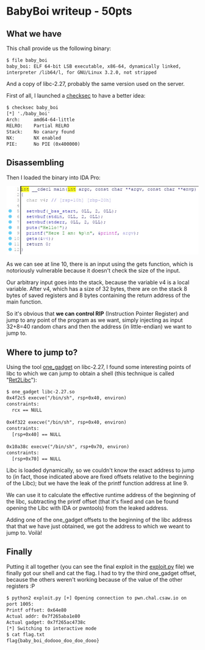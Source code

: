 # BabyBoi writeup - 50pts

## What we have
This chall provide us the following binary:

    $ file baby_boi
    baby_boi: ELF 64-bit LSB executable, x86-64, dynamically linked, interpreter /lib64/l, for GNU/Linux 3.2.0, not stripped

And a copy of libc-2.27, probably the same version used on the server.

First of all, I launched a [checksec](https://github.com/slimm609/checksec.sh) to have a better idea:

    $ checksec baby_boi
    [*] './baby_boi'
    Arch:     amd64-64-little
    RELRO:    Partial RELRO
    Stack:    No canary found
    NX:       NX enabled
    PIE:      No PIE (0x400000)

## Disassembling
Then I loaded the binary into IDA Pro:

![Screenshot of the binary decompiled with IDA Pro](https://raw.githubusercontent.com/jacopotediosi/Writeups/master/CSAW-Quals-2019/Baby_Boi/Screenshots/1.jpg)

As we can see at line 10, there is an input using the gets function, which is notoriously vulnerable because it doesn't check the size of the input.

Our arbitrary input goes into the stack, because the variable v4 is a local variable.
After v4, which has a size of 32 bytes, there are on the stack 8 bytes of saved registers and 8 bytes containing the return address of the main function.

So it's obvious that **we can control RIP** (Instruction Pointer Register) and jump to any point of the program as we want, simply injecting as input 32+8=40 random chars and then the address (in little-endian) we want to jump to.

## Where to jump to?
Using the tool [one_gadget](https://github.com/david942j/one_gadget) on libc-2.27, I found some interesting points of libc to which we can jump to obtain a shell (this technique is called "[Ret2Libc](https://0x00sec.org/t/exploiting-techniques-000-ret2libc/1833)"):

    $ one_gadget libc-2.27.so 
	0x4f2c5 execve("/bin/sh", rsp+0x40, environ)
	constraints:
	  rcx == NULL

	0x4f322 execve("/bin/sh", rsp+0x40, environ)
	constraints:
	  [rsp+0x40] == NULL

	0x10a38c execve("/bin/sh", rsp+0x70, environ)
	constraints:
	  [rsp+0x70] == NULL

Libc is loaded dynamically, so we couldn't know the exact address to jump to (in fact, those indicated above are fixed offsets relative to the beginning of the Libc); but we have the leak of the printf function address at line 9.

We can use it to calculate the effective runtime address of the beginning of the libc, subtracting the printf offset (that it's fixed and can be found opening the Libc with IDA or pwntools) from the leaked address.

Adding one of the one_gadget offsets to the beginning of the libc address that that we have just obtained, we got the address to which we weant to jump to. Voilà!

## Finally
Putting it all together (you can see the final exploit in the [exploit.py](https://github.com/jacopotediosi/Writeups/blob/master/CSAW-Quals-2019/Baby_Boi/exploit.py) file) we finally got our shell and cat the flag.
I had to try the third one_gadget offset, because the others weren't working because of the value of the other registers :P

    $ python2 exploit.py [+] Opening connection to pwn.chal.csaw.io on port 1005:
	Printf offset: 0x64e80
	Actual addr: 0x7f265aba1e80
	Actual gadget: 0x7f265ac4738c
	[*] Switching to interactive mode
	$ cat flag.txt
	flag{baby_boi_dodooo_doo_doo_dooo}

